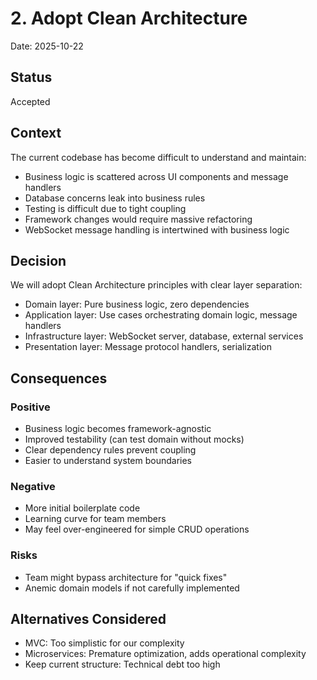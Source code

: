 # 2. Adopt Clean Architecture

Date: 2025-10-22

## Status

Accepted

## Context

The current codebase has become difficult to understand and maintain:

- Business logic is scattered across UI components and message handlers
- Database concerns leak into business rules
- Testing is difficult due to tight coupling
- Framework changes would require massive refactoring
- WebSocket message handling is intertwined with business logic

## Decision

We will adopt Clean Architecture principles with clear layer separation:

- Domain layer: Pure business logic, zero dependencies
- Application layer: Use cases orchestrating domain logic, message handlers
- Infrastructure layer: WebSocket server, database, external services
- Presentation layer: Message protocol handlers, serialization

## Consequences

### Positive

- Business logic becomes framework-agnostic
- Improved testability (can test domain without mocks)
- Clear dependency rules prevent coupling
- Easier to understand system boundaries

### Negative

- More initial boilerplate code
- Learning curve for team members
- May feel over-engineered for simple CRUD operations

### Risks

- Team might bypass architecture for "quick fixes"
- Anemic domain models if not carefully implemented

## Alternatives Considered

- MVC: Too simplistic for our complexity
- Microservices: Premature optimization, adds operational complexity
- Keep current structure: Technical debt too high
